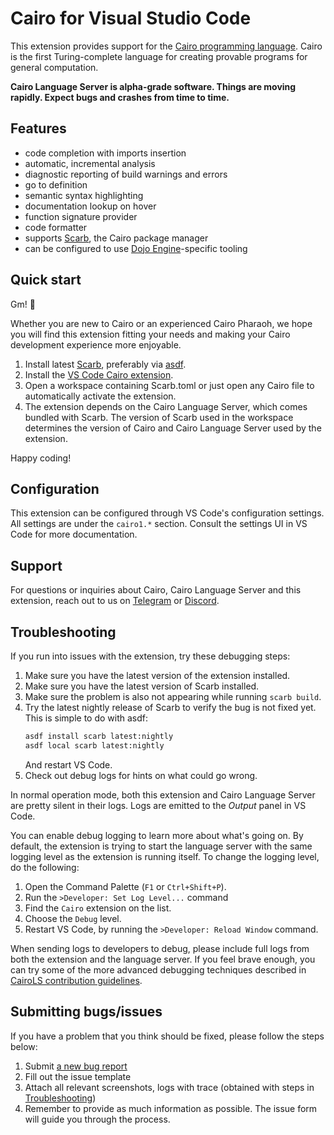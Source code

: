 # Cairo for Visual Studio Code

This extension provides support for the [Cairo programming language][cairo].
Cairo is the first Turing-complete language for creating provable programs for general computation.

**Cairo Language Server is alpha-grade software.
Things are moving rapidly.
Expect bugs and crashes from time to time.**

## Features

- code completion with imports insertion
- automatic, incremental analysis
- diagnostic reporting of build warnings and errors
- go to definition
- semantic syntax highlighting
- documentation lookup on hover
- function signature provider
- code formatter
- supports [Scarb], the Cairo package manager
- can be configured to use [Dojo Engine]-specific tooling

## Quick start

Gm! 👋

Whether you are new to Cairo or an experienced Cairo Pharaoh,
we hope you will find this extension fitting your needs and making your Cairo development experience
more enjoyable.

1. Install latest [Scarb][scarb-dl], preferably via [asdf][scarb-asdf].
2. Install the [VS Code Cairo extension][vscode-marketplace].
3. Open a workspace containing Scarb.toml or just open any Cairo file to automatically activate the
   extension.
4. The extension depends on the Cairo Language Server, which comes bundled with Scarb.
   The version of Scarb used in the workspace determines the version of Cairo and Cairo Language
   Server used by the extension.

Happy coding!

## Configuration

This extension can be configured through VS Code's configuration settings.
All settings are under the `cairo1.*` section.
Consult the settings UI in VS Code for more documentation.

## Support

For questions or inquiries about Cairo, Cairo Language Server and this extension, reach out to us
on [Telegram] or [Discord].

## Troubleshooting

If you run into issues with the extension, try these debugging steps:

1. Make sure you have the latest version of the extension installed.
2. Make sure you have the latest version of Scarb installed.
3. Make sure the problem is also not appearing while running `scarb build`.
4. Try the latest nightly release of Scarb to verify the bug is not fixed yet.
   This is simple to do with asdf:
   ```sh
   asdf install scarb latest:nightly
   asdf local scarb latest:nightly
   ```
   And restart VS Code.
5. Check out debug logs for hints on what could go wrong.

In normal operation mode, both this extension and Cairo Language Server are pretty silent in their
logs.
Logs are emitted to the _Output_ panel in VS Code.

You can enable debug logging to learn more about what's going on.
By default, the extension is trying to start the language server with the same logging level as the
extension is running itself.
To change the logging level, do the following:

1. Open the Command Palette (`F1` or `Ctrl+Shift+P`).
2. Run the `>Developer: Set Log Level...` command
3. Find the `Cairo` extension on the list.
4. Choose the `Debug` level.
5. Restart VS Code, by running the `>Developer: Reload Window` command.

When sending logs to developers to debug,
please include full logs from both the extension and the language server.
If you feel brave enough, you can try some of the more advanced debugging techniques described in
[CairoLS contribution guidelines][debugging].

## Submitting bugs/issues

If you have a problem that you think should be fixed, please follow the steps below:

1. Submit [a new bug report][new-bug]
2. Fill out the issue template
3. Attach all relevant screenshots, logs with trace (obtained with steps in [Troubleshooting])
4. Remember to provide as much information as possible.
   The issue form will guide you through the process.

[cairo]: https://www.cairo-lang.org/
[new-bug]: https://github.com/software-mansion/vscode-cairo/issues/new?assignees=&labels=bug&projects=&template=bug_report.yml
[debugging]: https://github.com/software-mansion/cairols/blob/main/CONTRIBUTING.md#debugging
[discord]: https://discord.gg/QypNMzkHbc
[dojo engine]: https://book.dojoengine.org/
[scarb]: https://docs.swmansion.com/scarb
[scarb-asdf]: https://docs.swmansion.com/scarb/download.html#install-via-asdf
[scarb-dl]: https://docs.swmansion.com/scarb/download.html
[telegram]: https://t.me/cairo_ls_support
[troubleshooting]: #troubleshooting
[vscode-marketplace]: https://marketplace.visualstudio.com/items?itemName=starkware.cairo1

